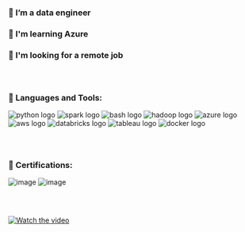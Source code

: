 ### 🥦 I’m a data engineer
### 🥑 I'm learning Azure
### 🍉 I'm looking for a remote job 
### <br />

### 📖 Languages and Tools:

![python logo](https://user-images.githubusercontent.com/106376020/170679457-3af0a9e8-7185-4946-acac-0bdcfd70ad29.png)
![spark logo](https://user-images.githubusercontent.com/106376020/170682307-c1212436-2eb7-40f9-ae09-81c2fb834e38.png)
![bash logo](https://user-images.githubusercontent.com/106376020/170679151-8d184c7a-e38f-4545-83d8-97e673dccfd0.png)
![hadoop logo](https://user-images.githubusercontent.com/106376020/170680496-03ecbba5-b6d2-40c0-96fa-e9060e70298c.png)
![azure logo](https://user-images.githubusercontent.com/106376020/212324294-9d829141-8f3d-4a12-9745-9e781505f183.png)
![aws logo](https://user-images.githubusercontent.com/106376020/170681878-faa3a35c-6982-44bc-a81b-7cfcbcc2c135.png)
![databricks logo](https://user-images.githubusercontent.com/106376020/170682705-462b2f8b-a488-468b-906e-f968e9db5781.png)
![tableau logo](https://user-images.githubusercontent.com/106376020/170683483-fd75dac1-9948-49c1-9b25-62cf00df38fe.png)
![docker logo](https://user-images.githubusercontent.com/106376020/170683795-f0815962-8bde-45af-bd0e-c39b3b856bb2.png)
### <br />
### 🏅 Certifications:
![image](https://user-images.githubusercontent.com/106376020/212324993-81f1afd1-3899-4a4d-a229-685eb4780ab6.png)
![image](https://user-images.githubusercontent.com/106376020/212325673-a2a5efc9-7cad-4976-ab3a-4c730788a518.png)

### <br />
[![Watch the video](https://i.imgur.com/vKb2F1B.png)](https://www.youtube.com/watch?v=-3_zYKt2JzU)


<!--
**nontapat-s/nontapat-s** is a ✨ _special_ ✨ repository because its `README.md` (this file) appears on your GitHub profile.

Here are some ideas to get you started:

- 🔭 I’m currently working on ...
- 🌱 I’m currently learning ...
- 👯 I’m looking to collaborate on ...
- 🤔 I’m looking for help with ...
- 💬 Ask me about ...
- 📫 How to reach me: ...
- 😄 Pronouns: ...
- ⚡ Fun fact: ...
-->
